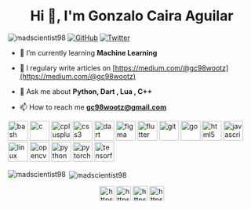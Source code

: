 <h1 align="center">Hi 👋, I'm Gonzalo Caira Aguilar</h1>

<p align="left"> 
  <img src="https://komarev.com/ghpvc/?username=madscientist98" alt="madscientist98" /> 
  <a href="https://github.com/madscientist98"><img src="https://img.shields.io/github/followers/madscientist98.svg?label=GitHub&style=social" alt="GitHub"></a>
	<a href="https://twitter.com/gonzalocaira"><img src="https://img.shields.io/twitter/follow/GonzaloCaira?label=Twitter&style=social" alt="Twitter"></a>
</p>

- 🌱 I’m currently learning **Machine Learning**

- 📝 I regulary write articles on [https://medium.com/@gc98wootz](https://medium.com/@gc98wootz)

- 💬 Ask me about **Python, Dart , Lua , C++**

- 📫 How to reach me **gc98wootz@gmail.com**

<p align="left"><img src="https://www.vectorlogo.zone/logos/gnu_bash/gnu_bash-icon.svg" alt="bash" width="40" height="40"/> <img src="https://devicons.github.io/devicon/devicon.git/icons/c/c-original.svg" alt="c" width="40" height="40"/> <img src="https://devicons.github.io/devicon/devicon.git/icons/cplusplus/cplusplus-original.svg" alt="cplusplus" width="40" height="40"/> <img src="https://devicons.github.io/devicon/devicon.git/icons/css3/css3-original-wordmark.svg" alt="css3" width="40" height="40"/> <img src="https://www.vectorlogo.zone/logos/dartlang/dartlang-icon.svg" alt="dart" width="40" height="40"/> <img src="https://www.vectorlogo.zone/logos/figma/figma-icon.svg" alt="figma" width="40" height="40"/> <img src="https://www.vectorlogo.zone/logos/flutterio/flutterio-icon.svg" alt="flutter" width="40" height="40"/> <img src="https://www.vectorlogo.zone/logos/git-scm/git-scm-icon.svg" alt="git" width="40" height="40"/> <img src="https://devicons.github.io/devicon/devicon.git/icons/go/go-original.svg" alt="go" width="40" height="40"/> <img src="https://devicons.github.io/devicon/devicon.git/icons/html5/html5-original-wordmark.svg" alt="html5" width="40" height="40"/> <img src="https://devicons.github.io/devicon/devicon.git/icons/javascript/javascript-original.svg" alt="javascript" width="40" height="40"/> <img src="https://devicons.github.io/devicon/devicon.git/icons/linux/linux-original.svg" alt="linux" width="40" height="40"/> <img src="https://www.vectorlogo.zone/logos/opencv/opencv-icon.svg" alt="opencv" width="40" height="40"/> <img src="https://devicons.github.io/devicon/devicon.git/icons/python/python-original.svg" alt="python" width="40" height="40"/> <img src="https://www.vectorlogo.zone/logos/pytorch/pytorch-icon.svg" alt="pytorch" width="40" height="40"/> <img src="https://www.vectorlogo.zone/logos/tensorflow/tensorflow-icon.svg" alt="tensorflow" width="40" height="40"/></p><p><img align="left" src="https://github-readme-stats.vercel.app/api/top-langs/?username=madscientist98&layout=compact&hide=html" alt="madscientist98" /></p>

<p>&nbsp;<img align="center" src="https://github-readme-stats.vercel.app/api?username=madscientist98&show_icons=true" alt="madscientist98" /></p>

<p align="center">
<a href="https://twitter.com/https://twitter.com/gonzalocaira" target="blank"><img align="center" src="https://cdn.jsdelivr.net/npm/simple-icons@3.0.1/icons/twitter.svg" alt="https://twitter.com/gonzalocaira" height="30" width="30" /></a>
<a href="https://fb.com/https://www.facebook.com/gonzaloalejandro.cairaaguilar/" target="blank"><img align="center" src="https://cdn.jsdelivr.net/npm/simple-icons@3.0.1/icons/facebook.svg" alt="https://www.facebook.com/gonzaloalejandro.cairaaguilar/" height="30" width="30" /></a>
<a href="https://instagram.com/https://www.instagram.com/gonzalocaira/" target="blank"><img align="center" src="https://cdn.jsdelivr.net/npm/simple-icons@3.0.1/icons/instagram.svg" alt="https://www.instagram.com/gonzalocaira/" height="30" width="30" /></a>
<a href="https://medium.com/https://medium.com/@gc98wootz" target="blank"><img align="center" src="https://cdn.jsdelivr.net/npm/simple-icons@3.0.1/icons/medium.svg" alt="https://medium.com/@gc98wootz" height="30" width="30" /></a>
</p>

